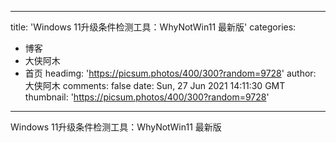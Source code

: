 
---
title: 'Windows 11升级条件检测工具：WhyNotWin11 最新版'
categories: 
 - 博客
 - 大侠阿木
 - 首页
headimg: 'https://picsum.photos/400/300?random=9728'
author: 大侠阿木
comments: false
date: Sun, 27 Jun 2021 14:11:30 GMT
thumbnail: 'https://picsum.photos/400/300?random=9728'
---

<div>   
Windows 11升级条件检测工具：WhyNotWin11 最新版  
</div>
            